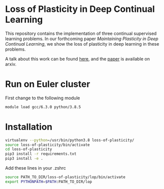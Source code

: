 # Loss of Plasticity in Deep Continual Learning
This repository contains the implementation of three continual supervised learning problems.
In our forthcoming paper _Maintaining Plasticity in Deep Continual Learning_, 
we show the loss of plasticity in deep learning in these problems.

A talk about this work can be found [here](https://www.youtube.com/watch?v=p_zknyfV9fY), 
and the [paper](https://arxiv.org/abs/2306.13812) is available on arxiv.

# Run on Euler cluster
First change to the following module

```sh
module load gcc/6.3.0 python/3.8.5
```

# Installation

```sh
virtualenv --python=/usr/bin/python3.8 loss-of-plasticity/
source loss-of-plasticity/bin/activate
cd loss-of-plasticity
pip3 install -r requirements.txt
pip3 install -e .
```

Add these lines in your .zshrc
```sh
source PATH_TO_DIR/loss-of-plasticity/lop/bin/activate
export PYTHONPATH=$PATH:PATH_TO_DIR/lop 
```
